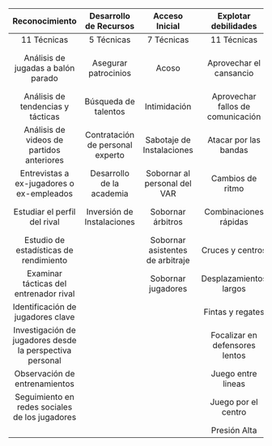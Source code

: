 |                      Reconocimiento                      |      Desarrollo de Recursos      |          Acceso Inicial          |        Explotar debilidades       | Estrategia Defensiva |   Contrarrestar fortalezas  |   Desestabilizar al rival   |   Estrategia Ofensiva  |       Sorpresa y variabilidad       |            Exfiltración           |              Impacto              |
|:--------------------------------------------------------:|:--------------------------------:|:--------------------------------:|:---------------------------------:|:--------------------:|:---------------------------:|:---------------------------:|:----------------------:|:-----------------------------------:|:---------------------------------:|:---------------------------------:|
|                        11 Técnicas                       |            5 Técnicas            |            7 Técnicas            |            11 Técnicas            |      8 Técnicas      |          7 Técnicas         |          5 Técnicas         |       6 Técnicas       |              4 Técnicas             |             4 Técnicas            |             4 Técnicas            |
|            Análisis de jugadas a balón parado            |       Asegurar patrocinios       |               Acoso              |      Aprovechar el cansancio      |      Coberturas      |     Adaptar la formación    | Aprovechar desconcentración |     Ataques rápidos    | Cambios inesperados en la formación |     Extracción de información     |    Desestabilización emocional    |
|             Análisis de tendencias y tácticas            |       Búsqueda de talentos       |           Intimidación           | Aprovechar fallos de comunicación |      Contragolpe     |    Ataque por las bandas    |        Dominio mental       |    Cambios de ritmo    |          Jugadas ensayadas          |       Filtración de tácticas      |       Lesiones intencionadas      |
|         Análisis de videos de partidos anteriores        | Contratación de personal experto |     Sabotaje de Instalaciones    |       Atacar por las bandas       |   Defensa en Bloque  |        Doble marcaje        |       Explotar errores      | Jugadas a balón parado |        Rotación de jugadores        | Fuga de sesiones de entrenamiento |     Manipulación del resultado    |
|         Entrevistas a ex-jugadores o ex-empleados        |     Desarrollo de la academia    |   Sobornar al personal del VAR   |          Cambios de ritmo         |     Doble marcaje    |   Interrumpir pases largos  |         Juego físico        |     Pases filtrados    |           Tácticas nuevas           |      Robo de datos personales     | Provocación para expulsar jugador |
|               Estudiar el perfil del rival               |    Inversión de Instalaciones    |         Sobornar árbitros        |       Combinaciones rápidas       | Línea defensiva alta |       Marcaje en zona       |        Provocaciones        |   Presión Organizada   |                                     |                                   |                                   |
|          Estudio de estadísticas de rendimiento          |                                  | Sobornar asistentes de arbitraje |          Cruces y centros         | Línea defensiva baja |   Marcaje hombre a hombre   |                             | Remates fuera del área |                                     |                                   |                                   |
|          Examinar tácticas del entrenador rival          |                                  |        Sobornar jugadores        |       Desplazamientos largos      |  Presion Organizada  | Neutralizar jugadores clave |                             |                        |                                     |                                   |                                   |
|             Identificación de jugadores clave            |                                  |                                  |          Fintas y regates         |  Recuperación rápida |                             |                             |                        |                                     |                                   |                                   |
| Investigación de jugadores desde la perspectiva personal |                                  |                                  |   Focalizar en defensores lentos  |                      |                             |                             |                        |                                     |                                   |                                   |
|               Observación de entrenamientos              |                                  |                                  |         Juego entre lineas        |                      |                             |                             |                        |                                     |                                   |                                   |
|      Seguimiento en redes sociales de los jugadores      |                                  |                                  |        Juego por el centro        |                      |                             |                             |                        |                                     |                                   |                                   |
|                                                          |                                  |                                  |            Presión Alta           |                      |                             |                             |                        |                                     |                                   |                                   |
